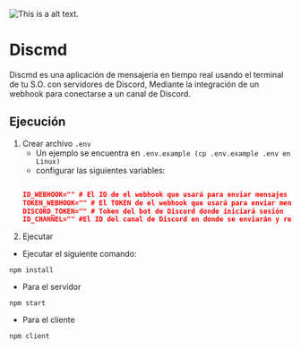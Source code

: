 ![This is a alt text.](https://i.imgur.com/5SvNlgH.gif)

# Discmd
Discmd es una aplicación de mensajeria en tiempo real usando el terminal de tu S.O. con servidores de Discord, Mediante la integración de un webhook para conectarse a un canal de Discord.

## Ejecución

1. Crear archivo `.env`
    * Un ejemplo se encuentra en `.env.example (cp .env.example .env en Linux)`
    * configurar las siguientes variables:
    ```json
    
    ID_WEBHOOK="" # El ID de el webhook que usará para enviar mensajes (desde la web a Discord).
    TOKEN_WEBHOOK="" # El TOKEN de el webhook que usará para enviar mensajes (desde la web a Discord)
    DISCORD_TOKEN="" # Token del bot de Discord donde iniciará sesión
    ID_CHANNEL="" #El ID del canal de Discord en donde se enviarán y recibirán mensajes.
    ```
2. Ejecutar
* Ejecutar el siguiente comando:

```
npm install
```

* Para el servidor
```
npm start
```

* Para el cliente
```
npm client
```
